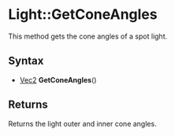 # Light::GetConeAngles

This method gets the cone angles of a spot light.

## Syntax

- [Vec2](Vec2.md) **GetConeAngles**()

## Returns

Returns the light outer and inner cone angles.
